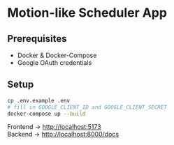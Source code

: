# Motion-like Scheduler App

## Prerequisites
* Docker & Docker-Compose
* Google OAuth credentials

## Setup
```bash
cp .env.example .env
# fill in GOOGLE_CLIENT_ID and GOOGLE_CLIENT_SECRET
docker-compose up --build
```
Frontend → <http://localhost:5173>  
Backend  → <http://localhost:8000/docs>
